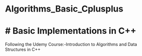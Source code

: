 # Algorithms_Basic_Cplusplus
# # Basic Implementations in C++
Following the Udemy Course:-Introduction to Algorithms and Data Structures in C++

